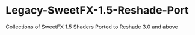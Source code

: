 # Legacy-SweetFX-1.5-Reshade-Port
Collections of SweetFX 1.5 Shaders Ported to Reshade 3.0 and above
